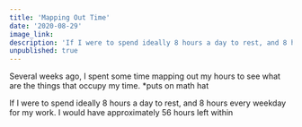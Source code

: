 ```yaml
---
title: 'Mapping Out Time'
date: '2020-08-29'
image_link: 
description: 'If I were to spend ideally 8 hours a day to rest, and 8 hours every weekday for my work. I would have approximately 56 hours left within...'
unpublished: true
---
```

Several weeks ago, I spent some time mapping out my hours to see what are the things that occupy my time. *puts on math hat

If I were to spend ideally 8 hours a day to rest, and 8 hours every weekday for my work. I would have approximately 56 hours left within 